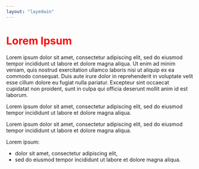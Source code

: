 ```yaml
---
layout: "layedwin"
---
```

<h1 style="color:red">Lorem Ipsum</h1>
<p>
Lorem ipsum dolor sit amet, consectetur adipiscing elit, sed do eiusmod tempor incididunt ut labore et dolore magna aliqua. Ut enim ad minim veniam, quis nostrud exercitation ullamco laboris nisi ut aliquip ex ea commodo consequat. Duis aute irure dolor in reprehenderit in voluptate velit esse cillum dolore eu fugiat nulla pariatur. Excepteur sint occaecat cupidatat non proident, sunt in culpa qui officia deserunt mollit anim id est laborum.
</p>
<p id="id001">
Lorem ipsum dolor sit amet, consectetur adipiscing elit, 
sed do eiusmod tempor incididunt ut labore et dolore magna aliqua.
</p>
<p class="class001">
Lorem ipsum dolor sit amet, consectetur adipiscing elit, 
sed do eiusmod tempor incididunt ut labore et dolore magna aliqua.
</p>
<div>
<p>
Lorem ipsum:
<ul>
<li>dolor sit amet, consectetur adipiscing elit, </li>
<li>sed do eiusmod tempor incididunt ut labore et dolore magna aliqua.</li>
</ul>
</p>
<div>
<script>
    // alert("Hello World!");
    document.write("Hello World!");
</script>

